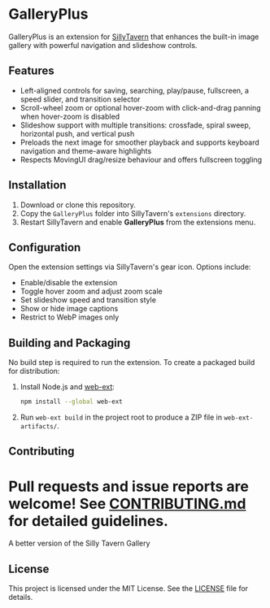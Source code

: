 # GalleryPlus

GalleryPlus is an extension for [SillyTavern](https://github.com/SillyTavern/SillyTavern) that enhances the built-in image gallery with powerful navigation and slideshow controls.

## Features
- Left-aligned controls for saving, searching, play/pause, fullscreen, a speed slider, and transition selector
- Scroll-wheel zoom or optional hover-zoom with click-and-drag panning when hover-zoom is disabled
- Slideshow support with multiple transitions: crossfade, spiral sweep, horizontal push, and vertical push
- Preloads the next image for smoother playback and supports keyboard navigation and theme-aware highlights
- Respects MovingUI drag/resize behaviour and offers fullscreen toggling

## Installation
1. Download or clone this repository.
2. Copy the `GalleryPlus` folder into SillyTavern's `extensions` directory.
3. Restart SillyTavern and enable **GalleryPlus** from the extensions menu.

## Configuration
Open the extension settings via SillyTavern's gear icon. Options include:
- Enable/disable the extension
- Toggle hover zoom and adjust zoom scale
- Set slideshow speed and transition style
- Show or hide image captions
- Restrict to WebP images only

## Building and Packaging
No build step is required to run the extension. To create a packaged build for distribution:
1. Install Node.js and [web-ext](https://extensionworkshop.com/documentation/develop/web-ext-command-reference/):
   ```bash
   npm install --global web-ext
   ```
2. Run `web-ext build` in the project root to produce a ZIP file in `web-ext-artifacts/`.

## Contributing
Pull requests and issue reports are welcome! See [CONTRIBUTING.md](CONTRIBUTING.md) for detailed guidelines.
=======
A better version of the Silly Tavern Gallery

## License
This project is licensed under the MIT License. See the [LICENSE](LICENSE) file for details.